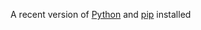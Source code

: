 A recent version of [Python](https://www.python.org/) and [pip](https://pypi.org/project/pip/) installed
